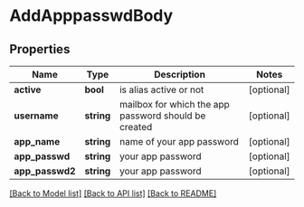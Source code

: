 # AddApppasswdBody

## Properties
Name | Type | Description | Notes
------------ | ------------- | ------------- | -------------
**active** | **bool** | is alias active or not | [optional] 
**username** | **string** | mailbox for which the app password should be created | [optional] 
**app_name** | **string** | name of your app password | [optional] 
**app_passwd** | **string** | your app password | [optional] 
**app_passwd2** | **string** | your app password | [optional] 

[[Back to Model list]](../../README.md#documentation-for-models) [[Back to API list]](../../README.md#documentation-for-api-endpoints) [[Back to README]](../../README.md)

